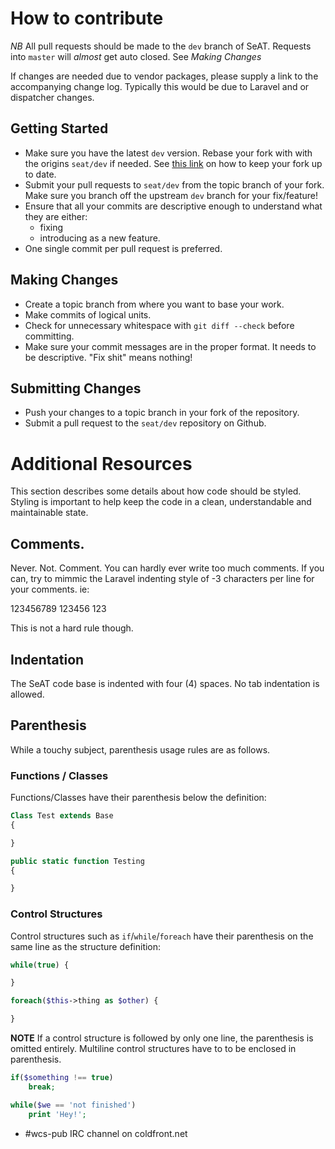 # How to contribute

*NB* All pull requests should be made to the `dev` branch of SeAT. Requests into `master` will _almost_ get auto closed. See *Making Changes*

If changes are needed due to vendor packages, please supply a link to the accompanying change log. Typically this would be due to Laravel and or dispatcher changes.

## Getting Started

* Make sure you have the latest `dev` version. Rebase your fork with with the origins `seat/dev` if needed. See [this link](http://stackoverflow.com/questions/3903817/pull-new-updates-from-original-github-repository-into-forked-github-repository) on how to keep your fork up to date.
* Submit your pull requests to `seat/dev` from the topic branch of your fork. Make sure you branch off the upstream `dev` branch for your fix/feature!
* Ensure that all your commits are descriptive enough to understand what they are either:
    * fixing
    * introducing as a new feature.
* One single commit per pull request is preferred.

## Making Changes

* Create a topic branch from where you want to base your work.
* Make commits of logical units.
* Check for unnecessary whitespace with `git diff --check` before committing.
* Make sure your commit messages are in the proper format. It needs to be descriptive. "Fix shit" means nothing!

## Submitting Changes

* Push your changes to a topic branch in your fork of the repository.
* Submit a pull request to the `seat/dev` repository on Github.

# Additional Resources

This section describes some details about how code should be styled. Styling is important to help keep the code in a clean, understandable and maintainable state.

## Comments.

Never. Not. Comment. You can hardly ever write too much comments. If you can, try to mimmic the Laravel indenting style of -3 characters per line for your comments. ie:

123456789
123456
123

This is not a hard rule though.

## Indentation

The SeAT code base is indented with four (4) spaces. No tab indentation is allowed.

## Parenthesis

While a touchy subject, parenthesis usage rules are as follows.

### Functions / Classes
Functions/Classes have their parenthesis below the definition:

```php
Class Test extends Base
{

}
```

```php
public static function Testing
{

}
```

### Control Structures

Control structures such as `if`/`while`/`foreach` have their parenthesis on the same line as the structure definition:

```php
while(true) {

}
```

```php
foreach($this->thing as $other) {

}
```

**NOTE** If a control structure is followed by only one line, the parenthesis is omitted entirely. Multiline control structures have to to be enclosed in parenthesis.

```php
if($something !== true)
    break;
```

```php
while($we == 'not finished')
    print 'Hey!';

```

* #wcs-pub IRC channel on coldfront.net
